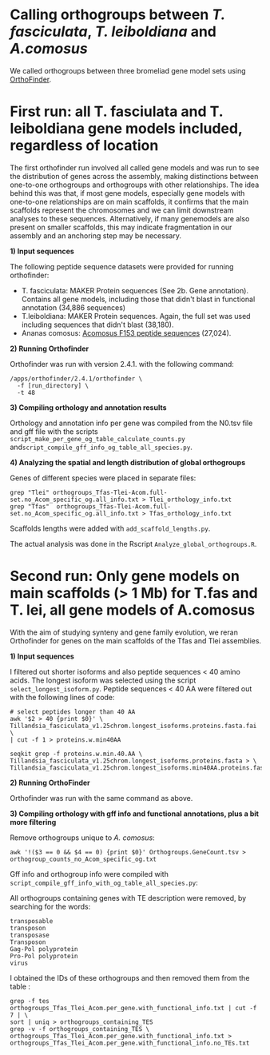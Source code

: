 
# Calling orthogroups between *T. fasciculata*, *T. leiboldiana* and *A.comosus*

We called orthogroups between three bromeliad gene model sets using [OrthoFinder](https://github.com/davidemms/OrthoFinder).

# First run: all T. fasciulata and T. leiboldiana gene models included, regardless of location

The first orthofinder run involved all called gene models and was run to see the distribution of genes across the assembly, making distinctions between one-to-one orthogroups and orthogroups with other relationships. The idea behind this was that, if most gene models, especially gene models with one-to-one relationships are on main scaffolds, it confirms that the main scaffolds represent the chromosomes and we can limit downstream analyses to these sequences. Alternatively, if many genemodels are also present on smaller scaffolds, this may indicate fragmentation in our assembly and an anchoring step may be necessary.

**1) Input sequences**

The following peptide sequence datasets were provided for running orthofinder:

  - T. fasciculata: MAKER Protein sequences (See 2b. Gene annotation). Contains all gene models, including those that didn't blast in functional annotation (34,886 sequences)
  - T.leiboldiana: MAKER Protein sequences. Again, the full set was used including sequences that didn't blast (38,180).
  - Ananas comosus: [Acomosus F153 peptide sequences](http://www.life.illinois.edu/ming/LabWebPage/Downloads.html) (27,024).

**2) Running Orthofinder**

Orthofinder was run with version 2.4.1. with the following command:

    /apps/orthofinder/2.4.1/orthofinder \
	  -f [run_directory] \
	  -t 48

 **3) Compiling orthology and annotation results**

Orthology and annotation info per gene was compiled from the N0.tsv file and gff file with the scripts  `script_make_per_gene_og_table_calculate_counts.py` and`script_compile_gff_info_og_table_all_species.py`.

**4) Analyzing the spatial and length distribution of global orthogroups**

Genes of different species were placed in separate files:

    grep "Tlei" orthogroups_Tfas-Tlei-Acom.full-set.no_Acom_specific_og.all_info.txt > Tlei_orthology_info.txt
    grep "Tfas"  orthogroups_Tfas-Tlei-Acom.full-set.no_Acom_specific_og.all_info.txt > Tfas_orthology_info.txt

Scaffolds lengths were added with `add_scaffold_lengths.py`.

The actual analysis was done in the Rscript `Analyze_global_orthogroups.R`.

# Second run: Only gene models on main scaffolds (> 1 Mb) for T.fas and T. lei, all gene models of A.comosus

With the aim of studying synteny and gene family evolution, we reran Orthofinder for genes on the main scaffolds of the Tfas and Tlei assemblies.

**1) Input sequences**

I filtered out shorter isoforms and also peptide sequences < 40 amino acids.
The longest isoform was selected using the script `select_longest_isoform.py`.
Peptide sequences < 40 AA were filtered out with the following lines of code:

	# select peptides longer than 40 AA
	awk '$2 > 40 {print $0}' \
	Tillandsia_fasciculata_v1.25chrom.longest_isoforms.proteins.fasta.fai \
	| cut -f 1 > proteins.w.min40AA

	seqkit grep -f proteins.w.min.40.AA \
	Tillandsia_fasciculata_v1.25chrom.longest_isoforms.proteins.fasta > \
	Tillandsia_fasciculata_v1.25chrom.longest_isoforms.min40AA.proteins.fasta

**2) Running OrthoFinder**

Orthofinder was run with the same command as above.

**3) Compiling orthology with gff info and functional annotations, plus a bit more filtering**

Remove orthogroups unique to *A. comosus*:

`awk '!($3 == 0 && $4 == 0) {print $0}' Orthogroups.GeneCount.tsv > orthogroup_counts_no_Acom_specific_og.txt`

Gff info and orthogroup info were compiled with `script_compile_gff_info_with_og_table_all_species.py`:

All orthogroups containing genes with TE description were removed, by searching for the words:

    transposable
    transposon
    transposase
    Transposon
    Gag-Pol polyprotein
    Pro-Pol polyprotein
    virus

I obtained the IDs of these orthogroups and then removed them from the table :

	grep -f tes orthogroups_Tfas_Tlei_Acom.per_gene.with_functional_info.txt | cut -f 7 | \
	sort | uniq > orthogroups_containing_TES
    grep -v -f orthogroups_containing_TES \
	orthogroups_Tfas_Tlei_Acom.per_gene.with_functional_info.txt > orthogroups_Tfas_Tlei_Acom.per_gene.with_functional_info.no_TEs.txt
